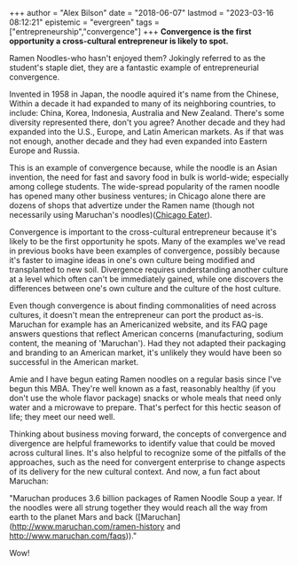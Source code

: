+++
author = "Alex Bilson"
date = "2018-06-07"
lastmod = "2023-03-16 08:12:21"
epistemic = "evergreen"
tags = ["entrepreneurship","convergence"]
+++
**Convergence is the first opportunity a cross-cultural entrepreneur is likely to spot.**

Ramen Noodles-who hasn't enjoyed them?  Jokingly referred to as the student's staple diet, they are a fantastic example of entrepreneurial convergence.

Invented in 1958 in Japan, the noodle aquired it's name from the Chinese, Within a decade it had expanded to many of its neighboring countries, to include: China, Korea, Indonesia, Australia and New Zealand.  There's some diversity represented there, don't you agree?  Another decade and they had expanded into the U.S., Europe, and Latin American markets.  As if that was not enough, another decade and they had even expanded into Eastern Europe and Russia.

This is an example of convergence because, while the noodle is an Asian invention, the need for fast and savory food in bulk is world-wide; especially among college students.  The wide-spread popularity of the ramen noodle has opened many other business ventures; in Chicago alone there are dozens of shops that advertize under the Ramen name (though not necessarily using Maruchan's noodles)([Chicago Eater](http://chicago.eater.com/maps/best-ramen-restaurants-chicago)).

Convergence is important to the cross-cultural entrepreneur because it's likely to be the first opportunity he spots.  Many of the examples we've read in previous books have been examples of convergence, possibly because it's faster to imagine ideas in one's own culture being modified and transplanted to new soil.  Divergence requires understanding another culture at a level which often can't be immediately gained, while one discovers the differences between one's own culture and the culture of the host culture.

Even though convergence is about finding commonalities of need across cultures, it doesn't mean the entrepreneur can port the product as-is.  Maruchan for example has an Americanized website, and its FAQ page answers questions that reflect American concerns (manufacturing, sodium content, the meaning of 'Maruchan').  Had they not adapted their packaging and branding to an American market, it's unlikely they would have been so successful in the American market.

Amie and I have begun eating Ramen noodles on a regular basis since I've begun this MBA.  They're well known as a fast, reasonably healthy (if you don't use the whole flavor package) snacks or whole meals that need only water and a microwave to prepare.  That's perfect for this hectic season of life; they meet our need well.

Thinking about business moving forward, the concepts of convergence and divergence are helpful frameworks to identify value that could be moved across cultural lines.  It's also helpful to recognize some of the pitfalls of the approaches, such as the need for convergent enterprise to change aspects of its delivery for the new cultural context.  And now, a fun fact about Maruchan:

"Maruchan produces 3.6 billion packages of Ramen Noodle Soup a year. If the noodles were all strung together they would reach all the way from earth to the planet Mars and back ([Maruchan](http://www.maruchan.com/ramen-history and http://www.maruchan.com/faqs))."

Wow!
